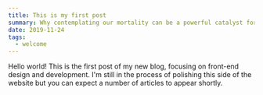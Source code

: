```yaml
---
title: This is my first post
summary: Why contemplating our mortality can be a powerful catalyst for change
date: 2019-11-24
tags:
  - welcome
---
```


Hello world! This is the first post of my new blog, focusing on front-end design and development. I'm still in the process of polishing this side of the website but you can expect a number of articles to appear shortly.

